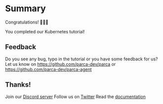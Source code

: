# Summary

Congratulations! 🎉🎉🎉

You completed our Kubernetes tutorial!

## Feedback

Do you see any bug, typo in the tutorial or you have some feedback for us?
Let us know on https://github.com/parca-dev/parca or https://github.com/parca-dev/parca-agent

## Thanks!

Join our [Discord server](https://discord.com/invite/ZgUpYgpzXy)
Follow us on [Twitter](https://twitter.com/ParcaDev)
Read the [documentation](https://www.parca.dev/docs/overview)
